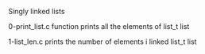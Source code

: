 Singly linked lists

0-print_list.c 
function prints all the elements of list_t list

1-list_len.c 
prints the number of elements i linked list_t list
